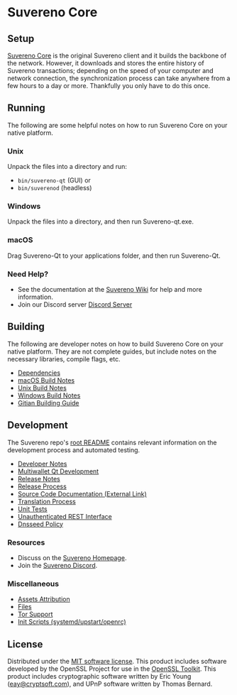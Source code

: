 Suvereno Core
=============

Setup
---------------------
[Suvereno Core](__decenomy_website_link__/) is the original Suvereno client and it builds the backbone of the network. However, it downloads and stores the entire history of Suvereno transactions; depending on the speed of your computer and network connection, the synchronization process can take anywhere from a few hours to a day or more. Thankfully you only have to do this once.

Running
---------------------
The following are some helpful notes on how to run Suvereno Core on your native platform.

### Unix

Unpack the files into a directory and run:

- `bin/suvereno-qt` (GUI) or
- `bin/suverenod` (headless)

### Windows

Unpack the files into a directory, and then run Suvereno-qt.exe.

### macOS

Drag Suvereno-Qt to your applications folder, and then run Suvereno-Qt.

### Need Help?

* See the documentation at the [Suvereno Wiki](https://github.com/decenomy/SUV/)
for help and more information.
* Join our Discord server [Discord Server](https://discord.gg/fbAazeVX5P)

Building
---------------------
The following are developer notes on how to build Suvereno Core on your native platform. They are not complete guides, but include notes on the necessary libraries, compile flags, etc.

- [Dependencies](dependencies.md)
- [macOS Build Notes](build-osx.md)
- [Unix Build Notes](build-unix.md)
- [Windows Build Notes](build-windows.md)
- [Gitian Building Guide](gitian-building.md)

Development
---------------------
The Suvereno repo's [root README](/README.md) contains relevant information on the development process and automated testing.

- [Developer Notes](developer-notes.md)
- [Multiwallet Qt Development](multiwallet-qt.md)
- [Release Notes](release-notes.md)
- [Release Process](release-process.md)
- [Source Code Documentation (External Link)](https://github.com/decenomy/SUV/)
- [Translation Process](translation_process.md)
- [Unit Tests](unit-tests.md)
- [Unauthenticated REST Interface](REST-interface.md)
- [Dnsseed Policy](dnsseed-policy.md)

### Resources
* Discuss on the [Suvereno Homepage](__decenomy_website_link__/).
* Join the [Suvereno Discord](https://discord.gg/fbAazeVX5P).

### Miscellaneous
- [Assets Attribution](assets-attribution.md)
- [Files](files.md)
- [Tor Support](tor.md)
- [Init Scripts (systemd/upstart/openrc)](init.md)

License
---------------------
Distributed under the [MIT software license](/COPYING).
This product includes software developed by the OpenSSL Project for use in the [OpenSSL Toolkit](https://www.openssl.org/). This product includes
cryptographic software written by Eric Young ([eay@cryptsoft.com](mailto:eay@cryptsoft.com)), and UPnP software written by Thomas Bernard.
